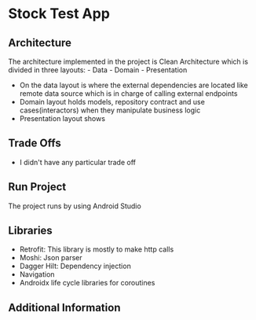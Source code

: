 # Stock Test App

## Architecture
The architecture implemented in the project is Clean Architecture which is divided in three layouts:
    - Data
    - Domain
    - Presentation

- On the data layout is where the external dependencies are located like remote data source which is in charge of calling external
  endpoints
- Domain layout holds models, repository contract and use cases(interactors) when they manipulate business logic
- Presentation layout shows 

## Trade Offs

- I didn't have any particular trade off

## Run Project

The project runs by using Android Studio 

## Libraries

- Retrofit: This library is mostly to make http calls
- Moshi: Json parser
- Dagger Hilt: Dependency injection
- Navigation
- Androidx life cycle libraries for coroutines

## Additional Information